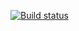[![Build status](https://ci.appveyor.com/api/projects/status/f1fgvwdi2bfv146t?svg=true)](https://ci.appveyor.com/project/inkeiter/homework-auto-2-3-1-testmode)
